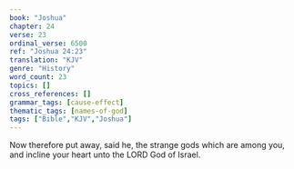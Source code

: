 ```yaml
---
book: "Joshua"
chapter: 24
verse: 23
ordinal_verse: 6500
ref: "Joshua 24:23"
translation: "KJV"
genre: "History"
word_count: 23
topics: []
cross_references: []
grammar_tags: [cause-effect]
thematic_tags: [names-of-god]
tags: ["Bible","KJV","Joshua"]
---
```

Now therefore put away, said he, the strange gods which are among you, and incline your heart unto the LORD God of Israel.

